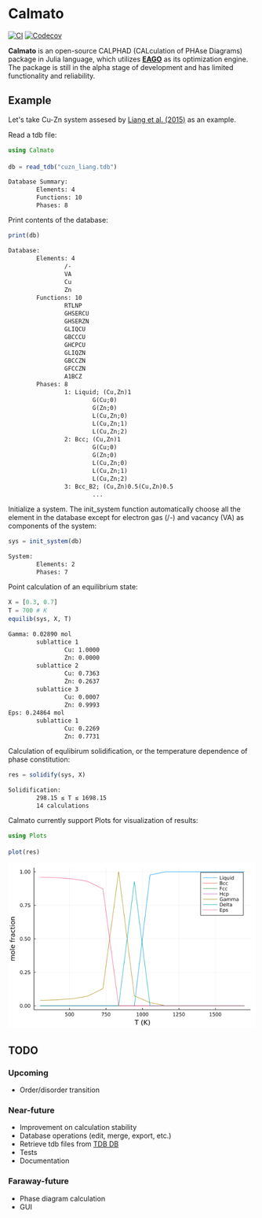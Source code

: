 # Calmato

[![CI](https://github.com/hasundue/Calmato.jl/workflows/CI/badge.svg)](https://github.com/hasundue/Calmato.jl/actions?query=workflow%3ACI)
[![Codecov](https://codecov.io/gh/hasundue/Calmato.jl/branch/master/graph/badge.svg)](https://codecov.io/gh/hasundue/Calmato.jl)

**Calmato** is an open-source CALPHAD (CALculation of PHAse Diagrams) package in Julia language, which utilizes [**EAGO**](https://github.com/PSORLab/EAGO.jl) as its optimization engine. The package is still in the alpha stage of development and has limited functionality and reliability.

## Example

Let's take Cu-Zn system assesed by [Liang et al. (2015)](https://www.sciencedirect.com/science/article/abs/pii/S0364591615300250) as an example.

Read a tdb file:

```julia
using Calmato

db = read_tdb("cuzn_liang.tdb")
```

```terminal
Database Summary:
        Elements: 4
        Functions: 10
        Phases: 8
```

Print contents of the database:

```julia
print(db)
```

```terminal
Database:
        Elements: 4
                /-
                VA
                Cu
                Zn
        Functions: 10
                RTLNP
                GHSERCU
                GHSERZN
                GLIQCU
                GBCCCU
                GHCPCU
                GLIQZN
                GBCCZN
                GFCCZN
                A1BCZ
        Phases: 8
                1: Liquid; (Cu,Zn)1
                        G(Cu;0)
                        G(Zn;0)
                        L(Cu,Zn;0)
                        L(Cu,Zn;1)
                        L(Cu,Zn;2)
                2: Bcc; (Cu,Zn)1
                        G(Cu;0)
                        G(Zn;0)
                        L(Cu,Zn;0)
                        L(Cu,Zn;1)
                        L(Cu,Zn;2)
                3: Bcc_B2; (Cu,Zn)0.5(Cu,Zn)0.5
                        ...
```

Initialize a system. The init_system function automatically choose all the element in the database except for electron gas (/-) and vacancy (VA) as components of the system:

```julia
sys = init_system(db)
```

```terminal
System:
        Elements: 2
        Phases: 7
```

Point calculation of an equilibrium state:

```julia
X = [0.3, 0.7]
T = 700 # K
equilib(sys, X, T)
```

```terminal
Gamma: 0.02890 mol
        sublattice 1
                Cu: 1.0000
                Zn: 0.0000
        sublattice 2
                Cu: 0.7363
                Zn: 0.2637
        sublattice 3
                Cu: 0.0007
                Zn: 0.9993
Eps: 0.24864 mol
        sublattice 1
                Cu: 0.2269
                Zn: 0.7731
```

Calculation of equlibirum solidification, or the temperature dependence of phase constitution:

```julia
res = solidify(sys, X)
```

```terminal
Solidification:
        298.15 ≤ T ≤ 1698.15
        14 calculations
```

Calmato currently support Plots for visualization of results:

```julia
using Plots

plot(res)
```

![solidification](docs/src/solidify.png)

## TODO

### Upcoming
- Order/disorder transition

### Near-future
- Improvement on calculation stability
- Database operations (edit, merge, export, etc.)
- Retrieve tdb files from [TDB DB](https://avdwgroup.engin.brown.edu/)
- Tests
- Documentation

### Faraway-future
- Phase diagram calculation
- GUI
